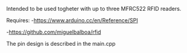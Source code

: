 Intended to be used togheter with up to three MFRC522 RFID readers. 

Requires:
-https://www.arduino.cc/en/Reference/SPI

-https://github.com/miguelbalboa/rfid

The pin design is described in the main.cpp
